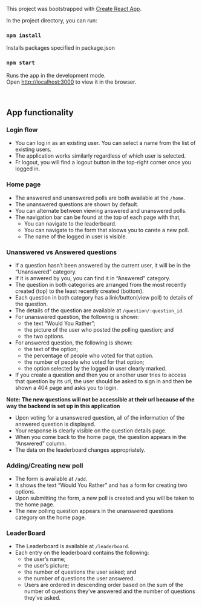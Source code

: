 This project was bootstrapped with [Create React App](https://github.com/facebook/create-react-app).

In the project directory, you can run:

### `npm install`

Installs packages specified in package.json

### `npm start`

Runs the app in the development mode.<br />
Open [http://localhost:3000](http://localhost:3000) to view it in the browser.

<br />

## App functionality

### Login flow
- You can log in as an existing user. You can select a name from the list of existing users.
- The application works similarly regardless of which user is selected.
- Fr logout, you will find a logout button in the top-right corner once you logged in.

### Home page
- The answered and unanswered polls are both available at the `/home`.
- The unanswered questions are shown by default.
- You can alternate between viewing answered and unanswered polls.
- The navigation bar can be found at the top of each page with that,
    - You can navigate to the leaderboard.
    - You can navigate to the form that aloows you to carete a new poll.
    - The name of the logged in user is visible.

### Unanswered vs Answered questions
- If a question hasn’t been answered by the current user, it will be in the “Unanswered” category.
- If it is anwered by you, you can find it in “Answered” category.
- The question in both categories are arranged from the most recently created (top) to the least recently created (bottom).
- Each question in both category has a link/button(view poll) to details of the question.
- The details of the question are available at `/question/:question_id`.
- For unanswered question, the following is shown:
    - the text “Would You Rather”;
    - the picture of the user who posted the polling question; and
    - the two options.
- For answered question, the following is shown:
    - the text of the option;
    - the percentage of people who voted for that option.
    - the number of people who voted for that option;
    - the option selected by the logged in user clearly marked.
- If you create a question and then you or another user tries to access that question by its url, the user should be asked to sign in and then be shown a 404 page and asks you to login. 

**Note:  The new questions will not be accessible at their url because of the way the backend is set up in this application**

- Upon voting for a unanswered question, all of the information of the answered question is displayed.
- Your response is clearly visible on the question details page.
- When you come back to the home page, the question appears in the “Answered” column.
- The data on the leaderboard changes appropriately.

### Adding/Creating new poll
- The form is available at `/add`.
- It shows the text “Would You Rather” and has a form for creating two options.
- Upon submitting the form, a new poll is created and you will be taken to the home page.
- The new polling question appears in the unanswered questions category on the home page.

### LeaderBoard
- The Leaderboard is available at `/leaderboard`.
- Each entry on the leaderboard contains the following:
    - the user’s name;
    - the user’s picture;
    - the number of questions the user asked; and
    - the number of questions the user answered.
    - Users are ordered in descending order based on the sum of the number of questions they’ve answered and the number of questions they’ve asked.


